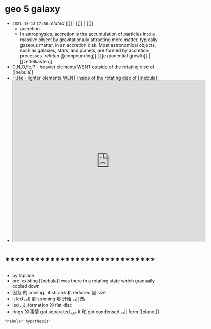 # geo 5 galaxy
- `2021-10-13`  `17:50` _related_ [[]] | [[]] | [[]]
	 - accretion
	 -  In astrophysics, accretion is the accumulation of particles into a massive object by gravitationally attracting more matter, typically gaseous matter, in an accretion disk. Most astronomical objects, such as galaxies, stars, and planets, are formed by accretion processes. _related_ [[compounding]] | [[exponential growth]] | [[zettelkasten]]
 - C,N,O,Fe,P - heavier elements WENT outside of the rotating disc of [[nebula]]
 - H,He - lighter elements WENT inside of the rotating disc of [[nebula]]
 - <iframe src="https://www.youtube.com/watch?v=2ESGUAU2Du0" width="600" height="500" ></iframe>
# ******************************
- by laplace
- pre-existing [[nebula]] was there in a rotating state which gradually cooled down
- 因为 的 cooling , it shrank 和 reduced 里 size
- it led إلى 更 spinning 那 开始 إلى 热
- led إلى formation 的 flat disc
- rings 的 事情 got separated من it 和 got condensed إلى form [[planet]]

```query
"nebular hypothesis"
```